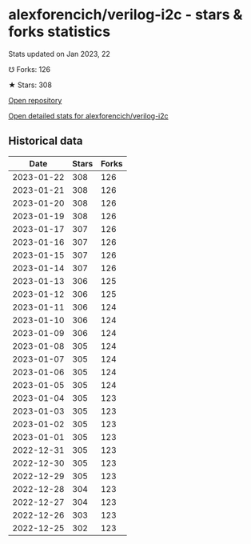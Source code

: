 # alexforencich/verilog-i2c - stars & forks statistics

Stats updated on Jan 2023, 22

☋ Forks: 126

★ Stars: 308

[Open repository](https://github.com/alexforencich/verilog-i2c)

[Open detailed stats for alexforencich/verilog-i2c](https://reviewgithub.com/rep/alexforencich/verilog-i2c)

## Historical data
| Date | Stars | Forks |
|------|-------|-------|
| 2023-01-22 | 308 | 126 | 
| 2023-01-21 | 308 | 126 | 
| 2023-01-20 | 308 | 126 | 
| 2023-01-19 | 308 | 126 | 
| 2023-01-17 | 307 | 126 | 
| 2023-01-16 | 307 | 126 | 
| 2023-01-15 | 307 | 126 | 
| 2023-01-14 | 307 | 126 | 
| 2023-01-13 | 306 | 125 | 
| 2023-01-12 | 306 | 125 | 
| 2023-01-11 | 306 | 124 | 
| 2023-01-10 | 306 | 124 | 
| 2023-01-09 | 306 | 124 | 
| 2023-01-08 | 305 | 124 | 
| 2023-01-07 | 305 | 124 | 
| 2023-01-06 | 305 | 124 | 
| 2023-01-05 | 305 | 124 | 
| 2023-01-04 | 305 | 123 | 
| 2023-01-03 | 305 | 123 | 
| 2023-01-02 | 305 | 123 | 
| 2023-01-01 | 305 | 123 | 
| 2022-12-31 | 305 | 123 | 
| 2022-12-30 | 305 | 123 | 
| 2022-12-29 | 305 | 123 | 
| 2022-12-28 | 304 | 123 | 
| 2022-12-27 | 304 | 123 | 
| 2022-12-26 | 303 | 123 | 
| 2022-12-25 | 302 | 123 | 

